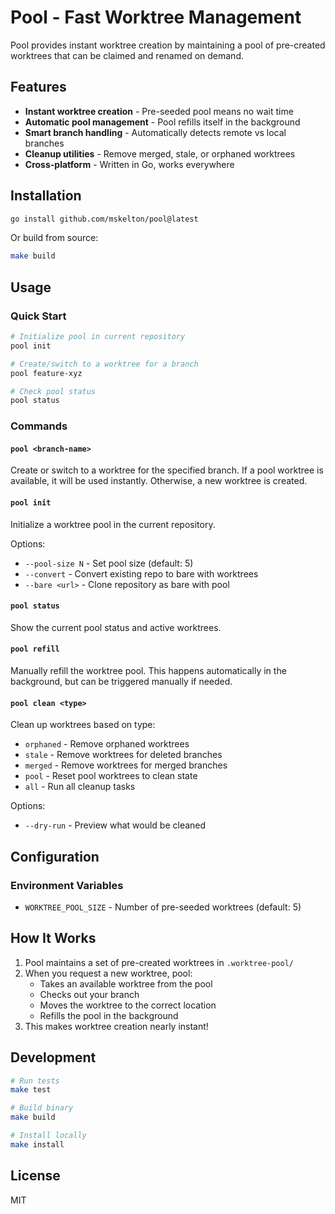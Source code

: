 # Pool - Fast Worktree Management

Pool provides instant worktree creation by maintaining a pool of pre-created worktrees that can be claimed and renamed on demand.

## Features

- **Instant worktree creation** - Pre-seeded pool means no wait time
- **Automatic pool management** - Pool refills itself in the background
- **Smart branch handling** - Automatically detects remote vs local branches
- **Cleanup utilities** - Remove merged, stale, or orphaned worktrees
- **Cross-platform** - Written in Go, works everywhere

## Installation

```bash
go install github.com/mskelton/pool@latest
```

Or build from source:

```bash
make build
```

## Usage

### Quick Start

```bash
# Initialize pool in current repository
pool init

# Create/switch to a worktree for a branch
pool feature-xyz

# Check pool status
pool status
```

### Commands

#### `pool <branch-name>`
Create or switch to a worktree for the specified branch. If a pool worktree is available, it will be used instantly. Otherwise, a new worktree is created.

#### `pool init`
Initialize a worktree pool in the current repository.

Options:
- `--pool-size N` - Set pool size (default: 5)
- `--convert` - Convert existing repo to bare with worktrees
- `--bare <url>` - Clone repository as bare with pool

#### `pool status`
Show the current pool status and active worktrees.

#### `pool refill`
Manually refill the worktree pool. This happens automatically in the background, but can be triggered manually if needed.

#### `pool clean <type>`
Clean up worktrees based on type:
- `orphaned` - Remove orphaned worktrees
- `stale` - Remove worktrees for deleted branches
- `merged` - Remove worktrees for merged branches
- `pool` - Reset pool worktrees to clean state
- `all` - Run all cleanup tasks

Options:
- `--dry-run` - Preview what would be cleaned

## Configuration

### Environment Variables

- `WORKTREE_POOL_SIZE` - Number of pre-seeded worktrees (default: 5)

## How It Works

1. Pool maintains a set of pre-created worktrees in `.worktree-pool/`
2. When you request a new worktree, pool:
   - Takes an available worktree from the pool
   - Checks out your branch
   - Moves the worktree to the correct location
   - Refills the pool in the background
3. This makes worktree creation nearly instant!

## Development

```bash
# Run tests
make test

# Build binary
make build

# Install locally
make install
```

## License

MIT